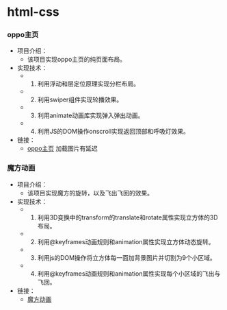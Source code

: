 # html-css
  ### oppo主页
* 项目介绍：
  * 该项目实现oppo主页的纯页面布局。
* 实现技术：
  * 1. 利用浮动和层定位原理实现分栏布局。
  * 2. 利用swiper组件实现轮播效果。
  * 3. 利用animate动画库实现弹入弹出动画。
  * 4. 利用JS的DOM操作onscroll实现返回顶部和呼吸灯效果。
* 链接：
  * [oppo主页](http://47.104.149.241:88/html-css/oppo-yemian.html)  加载图片有延迟
### 魔方动画
* 项目介绍：
  * 该项目实现魔方的旋转，以及飞出飞回的效果。
* 实现技术：
  * 1. 利用3D变换中的transform的translate和rotate属性实现立方体的3D布局。
  * 2. 利用@keyframes动画规则和animation属性实现立方体动态旋转。
  * 3. 利用js的DOM操作将立方体每一面加背景图片并切割为9个小区域。
  * 4. 利用@keyframes动画规则和animation属性实现每个小区域的飞出与飞回。
* 链接：
  * [魔方动画](http://47.104.149.241:88/html-css/mofang.html)
